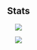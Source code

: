 
  
<h2 align="center"> Stats </h2>
<p align="center">
<img src="https://github-readme-streak-stats.herokuapp.com/?user=obosit&theme=tokyonight">
</p>
<p align="center">
 <img src="https://github-readme-stats.vercel.app/api?username=obosit&theme=tokyonight">
</p>
  
